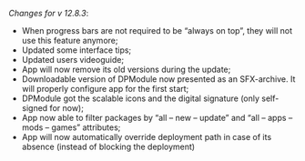 _Changes for v 12.8.3_:
- When progress bars are not required to be “always on top”, they will not use this feature anymore;
- Updated some interface tips;
- Updated users videoguide;
- App will now remove its old versions during the update;
- Downloadable version of DPModule now presented as an SFX-archive. It will properly configure app for the first start;
- DPModule got the scalable icons and the digital signature (only self-signed for now);
- App now able to filter packages by “all – new – update” and “all – apps – mods – games” attributes;
- App will now automatically override deployment path in case of its absence (instead of blocking the deployment)
